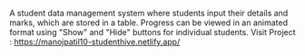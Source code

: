 A student data management system where students input their details and marks, which are stored in a table. Progress can be viewed in an animated format using "Show" and "Hide" buttons for individual students.
Visit Project : https://manojpatil10-studenthive.netlify.app/
